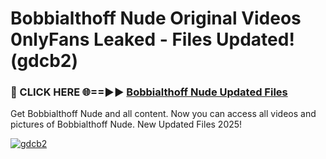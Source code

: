 # Bobbialthoff Nude Original Videos 0nlyFans Leaked - Files Updated! (gdcb2)

<h3>🔴 CLICK HERE 🌐==►► <a href="https://tinyurl.com/52m3yx9h" rel="nofollow">Bobbialthoff Nude Updated Files</a></h3>

Get Bobbialthoff Nude and all content. Now you can access all videos and pictures of Bobbialthoff Nude. New Updated Files 2025!

[![gdcb2](https://i.imgur.com/TnHtlc8.gif)](https://tinyurl.com/52m3yx9h)
